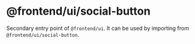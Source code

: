 # @frontend/ui/social-button

Secondary entry point of `@frontend/ui`. It can be used by importing from `@frontend/ui/social-button`.
